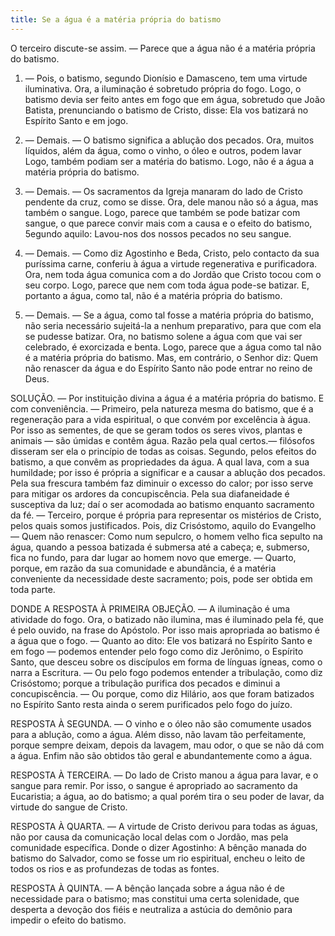 ```yaml
---
title: Se a água é a matéria própria do batismo
---
```


O terceiro discute-se assim. — Parece que a água não é a matéria própria do batismo.  

1. — Pois, o batismo, segundo Dionísio e Damasceno, tem uma virtude iluminativa. Ora, a iluminação é sobretudo própria do fogo. Logo, o batismo devia ser feito antes em fogo que em água, sobretudo que João Batista, prenunciando o batismo de Cristo, disse: Ela vos batizará no Espírito Santo e em jogo.  

2. — Demais. — O batismo significa a ablução dos pecados. Ora, muitos líquidos, além da água, como o vinho, o óleo e outros, podem lavar Logo, também podiam ser a matéria do batismo. Logo, não é a água a matéria própria do batismo.  

3. — Demais. — Os sacramentos da Igreja manaram do lado de Cristo pendente da cruz, como se disse. Ora, dele manou não só a água, mas também o sangue. Logo, parece que também se pode batizar com sangue, o que parece convir mais com a causa e o efeito do batismo, 5egundo aquilo: Lavou-nos dos nossos pecados no seu sangue.  

4. — Demais. — Como diz Agostinho e Beda, Cristo, pelo contacto da sua puríssima carne, conferiu à água a virtude regenerativa e purificadora. Ora, nem toda água comunica com a do Jordão que Cristo tocou com o seu corpo. Logo, parece que nem com toda água pode-se batizar. E, portanto a água, como tal, não é a matéria própria do batismo. 

5. — Demais. — Se a água, como tal fosse a matéria própria do batismo, não seria necessário sujeitá-la a nenhum preparativo, para que com ela se pudesse batizar. Ora, no batismo solene a água com que vai ser celebrado, é exorcizada e benta. Logo, parece que a água como tal não é a matéria própria do batismo.  Mas, em contrário, o Senhor diz: Quem não renascer da água e do Espírito Santo não pode entrar no reino de Deus.  

SOLUÇÃO. — Por instituição divina a água é a matéria própria do batismo. E com conveniência. — Primeiro, pela natureza mesma do batismo, que é a regeneração para a vida espiritual, o que convém por excelência à água. Por isso as sementes, de que se geram todos os seres vivos, plantas e animais — são úmidas e contêm água. Razão pela qual certos.— filósofos disseram ser ela o princípio de todas as coisas. Segundo, pelos efeitos do batismo, a que convêm as propriedades da água. A qual lava, com a sua humildade; por isso é própria a significar e a causar a ablução dos pecados. Pela sua frescura também faz diminuir o excesso do calor; por isso serve para mitigar os ardores da concupiscência. Pela sua diafaneidade é susceptiva da luz; daí o ser acomodada ao batismo enquanto sacramento da fé. — Terceiro, porque é própria para representar os mistérios de Cristo, pelos quais somos justificados. Pois, diz Crisóstomo, aquilo do Evangelho — Quem não renascer: Como num sepulcro, o homem velho fica sepulto na água, quando a pessoa batizada é submersa até a cabeça; e, submerso, fica no fundo, para dar lugar ao homem novo que emerge. — Quarto, porque, em razão da sua comunidade e abundância, é a matéria conveniente da necessidade deste sacramento; pois, pode ser obtida em toda parte.  

DONDE A RESPOSTA À PRIMEIRA OBJEÇÃO. — A iluminação é uma atividade do fogo. Ora, o batizado não ilumina, mas é iluminado pela fé, que é pelo ouvido, na frase do Apóstolo. Por isso mais apropriada ao batismo é a água que o fogo. — Quanto ao dito: Ele vos batizará no Espírito Santo e em fogo — podemos entender pelo fogo como diz Jerônimo, o Espírito Santo, que desceu sobre os discípulos em forma de línguas ígneas, como o narra a Escritura. — Ou pelo fogo podemos entender a tribulação, como diz Crisóstomo; porque a tribulação purifica dos pecados e diminui a concupiscência. — Ou porque, como diz Hilário, aos que foram batizados no Espírito Santo resta ainda o serem purificados pelo fogo do juízo.  

RESPOSTA À SEGUNDA. — O vinho e o óleo não são comumente usados para a ablução, como a água. Além disso, não lavam tão perfeitamente, porque sempre deixam, depois da lavagem, mau odor, o que se não dá com a água. Enfim não são obtidos tão geral e abundantemente como a água.  

RESPOSTA À TERCEIRA. — Do lado de Cristo manou a água para lavar, e o sangue para remir. Por isso, o sangue é apropriado ao sacramento da Eucaristia; a água, ao do batismo; a qual porém tira o seu poder de lavar, da virtude do sangue de Cristo.  

RESPOSTA À QUARTA. — A virtude de Cristo derivou para todas as águas, não por causa da comunicação local delas com o Jordão, mas pela comunidade específica. Donde o dizer Agostinho: A bênção manada do batismo do Salvador, como se fosse um rio espiritual, encheu o leito de todos os rios e as profundezas de todas as fontes.  

RESPOSTA À QUINTA. — A bênção lançada sobre a água não é de necessidade para o batismo; mas constitui uma certa solenidade, que desperta a devoção dos fiéis e neutraliza a astúcia do demônio para impedir o efeito do batismo.